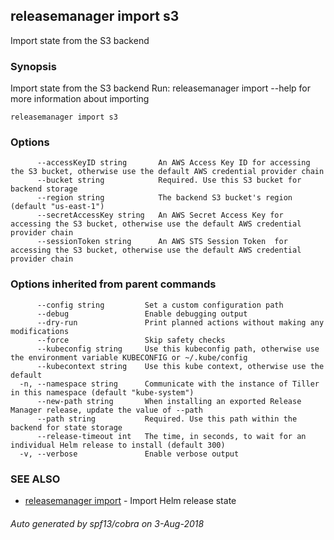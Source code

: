 ## releasemanager import s3

Import state from the S3 backend

### Synopsis


Import state from the S3 backend
Run: releasemanager import --help for more information about importing

```
releasemanager import s3
```

### Options

```
      --accessKeyID string       An AWS Access Key ID for accessing the S3 bucket, otherwise use the default AWS credential provider chain
      --bucket string            Required. Use this S3 bucket for backend storage
      --region string            The backend S3 bucket's region (default "us-east-1")
      --secretAccessKey string   An AWS Secret Access Key for accessing the S3 bucket, otherwise use the default AWS credential provider chain
      --sessionToken string      An AWS STS Session Token  for accessing the S3 bucket, otherwise use the default AWS credential provider chain
```

### Options inherited from parent commands

```
      --config string         Set a custom configuration path
      --debug                 Enable debugging output
      --dry-run               Print planned actions without making any modifications
      --force                 Skip safety checks
      --kubeconfig string     Use this kubeconfig path, otherwise use the environment variable KUBECONFIG or ~/.kube/config
      --kubecontext string    Use this kube context, otherwise use the default
  -n, --namespace string      Communicate with the instance of Tiller in this namespace (default "kube-system")
      --new-path string       When installing an exported Release Manager release, update the value of --path
      --path string           Required. Use this path within the backend for state storage
      --release-timeout int   The time, in seconds, to wait for an individual Helm release to install (default 300)
  -v, --verbose               Enable verbose output
```

### SEE ALSO
* [releasemanager import](releasemanager_import.md)	 - Import Helm release state

###### Auto generated by spf13/cobra on 3-Aug-2018
